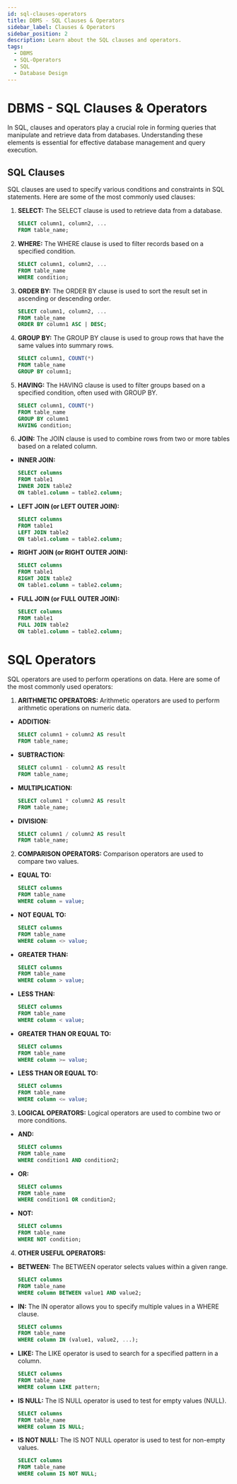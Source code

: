 ```yaml
---
id: sql-clauses-operators
title: DBMS - SQL Clauses & Operators
sidebar_label: Clauses & Operators
sidebar_position: 2
description: Learn about the SQL clauses and operators.
tags:
  - DBMS
  - SQL-Operators
  - SQL
  - Database Design
---
```


# DBMS - SQL Clauses & Operators

In SQL, clauses and operators play a crucial role in forming queries that manipulate and retrieve data from databases. Understanding these elements is essential for effective database management and query execution.

## SQL Clauses

SQL clauses are used to specify various conditions and constraints in SQL statements. Here are some of the most commonly used clauses:

1. **SELECT:**
   The SELECT clause is used to retrieve data from a database.
   ```sql
   SELECT column1, column2, ...
   FROM table_name;
2. **WHERE:**
   The WHERE clause is used to filter records based on a specified condition.
   ```sql
   SELECT column1, column2, ...
   FROM table_name
   WHERE condition;
3. **ORDER BY:**
   The ORDER BY clause is used to sort the result set in ascending or descending order.
   ```sql
   SELECT column1, column2, ...
   FROM table_name
   ORDER BY column1 ASC | DESC;
4. **GROUP BY:**
   The GROUP BY clause is used to group rows that have the same values into summary rows.
   ```sql
   SELECT column1, COUNT(*)
   FROM table_name
   GROUP BY column1;
5. **HAVING:**
   The HAVING clause is used to filter groups based on a specified condition, often used with GROUP BY.
   ```sql
   SELECT column1, COUNT(*)
   FROM table_name
   GROUP BY column1
   HAVING condition;
6. **JOIN:**
   The JOIN clause is used to combine rows from two or more tables based on a related column.
  - **INNER JOIN:**
      ```sql
      SELECT columns
      FROM table1
      INNER JOIN table2
      ON table1.column = table2.column;
  - **LEFT JOIN (or LEFT OUTER JOIN):**
      ```sql
      SELECT columns
      FROM table1
      LEFT JOIN table2
      ON table1.column = table2.column;
  - **RIGHT JOIN (or RIGHT OUTER JOIN):**
      ```sql
      SELECT columns
      FROM table1
      RIGHT JOIN table2
      ON table1.column = table2.column;
  - **FULL JOIN (or FULL OUTER JOIN):**
      ```sql
      SELECT columns
      FROM table1
      FULL JOIN table2
      ON table1.column = table2.column;
      ```

# SQL Operators

SQL operators are used to perform operations on data. Here are some of the most commonly used operators:

1. **ARITHMETIC OPERATORS:**
    Arithmetic operators are used to perform arithmetic operations on numeric data.
 
  - **ADDITION:**
    ```sql
    SELECT column1 + column2 AS result
    FROM table_name;
    ```
  - **SUBTRACTION:**
    ```sql
    SELECT column1 - column2 AS result
    FROM table_name;
    ```
  - **MULTIPLICATION:**
    ```sql
    SELECT column1 * column2 AS result
    FROM table_name;
    ```  
  - **DIVISION:**
    ```sql
    SELECT column1 / column2 AS result
    FROM table_name;
    ```

2. **COMPARISON OPERATORS:**
    Comparison operators are used to compare two values. 
  
  - **EQUAL TO:**
    ```sql
    SELECT columns
    FROM table_name
    WHERE column = value;
    ```  
  - **NOT EQUAL TO:**
    ```sql
    SELECT columns
    FROM table_name
    WHERE column <> value;
    ```    
  - **GREATER THAN:**
    ```sql
    SELECT columns
    FROM table_name
    WHERE column > value;
    ```    
  - **LESS THAN:**
    ```sql
    SELECT columns
    FROM table_name
    WHERE column < value;
    ```    
  - **GREATER THAN OR EQUAL TO:**
    ```sql
    SELECT columns
    FROM table_name
    WHERE column >= value;
    ```    
  - **LESS THAN OR EQUAL TO:**
    ```sql
    SELECT columns
    FROM table_name
    WHERE column <= value;
    ```

3. **LOGICAL OPERATORS:**
    Logical operators are used to combine two or more conditions.
  
  - **AND:**
    ```sql
    SELECT columns
    FROM table_name
    WHERE condition1 AND condition2;  
    ```    
  - **OR:**
    ```sql
    SELECT columns
    FROM table_name
    WHERE condition1 OR condition2;
    ```    
  - **NOT:**
    ```sql
    SELECT columns
    FROM table_name
    WHERE NOT condition;
    ```

4. **OTHER USEFUL OPERATORS:**

  - **BETWEEN:** The BETWEEN operator selects values within a given range.
    ```sql
    SELECT columns
    FROM table_name
    WHERE column BETWEEN value1 AND value2;
    ```  
  - **IN:** The IN operator allows you to specify multiple values in a WHERE clause.
    ```sql
    SELECT columns
    FROM table_name
    WHERE column IN (value1, value2, ...);
    ```  
  - **LIKE:** The LIKE operator is used to search for a specified pattern in a column.
    ```sql
    SELECT columns
    FROM table_name
    WHERE column LIKE pattern;
    ```  
  - **IS NULL:** The IS NULL operator is used to test for empty values (NULL).
    ```sql
    SELECT columns
    FROM table_name
    WHERE column IS NULL;
    ```
  - **IS NOT NULL:** The IS NOT NULL operator is used to test for non-empty values.
    ```sql
    SELECT columns
    FROM table_name
    WHERE column IS NOT NULL;
    ```